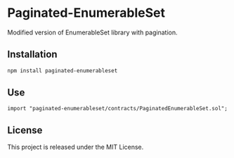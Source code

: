 # Paginated-EnumerableSet

Modified version of EnumerableSet library with pagination.

## Installation

```bash
npm install paginated-enumerableset
```

## Use

```solidity
import "paginated-enumerableset/contracts/PaginatedEnumerableSet.sol";
```

## License

This project is released under the MIT License.
